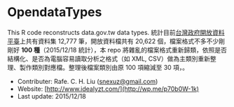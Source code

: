 # OpendataTypes
This R code reconstructs data.gov.tw data types.
統計目前<a href="http://data.gov.tw/data_list" target="_blank">台灣政府開放資料平臺</a>上共有資料集 12,777 筆，開放資料檔共有 20,622 個，檔案格式不多不少剛剛好 <strong>100 種</strong>（2015/12/18 統計），本 repo 將雜亂的檔案格式重新歸類，依照是否結構化、是否為電腦容易讀取分析之格式（如 XML, CSV）做為主類別重新整理、製作類別對應檔。整理後檔案類別由原 100 項縮減至 30 項，。

- Contributer: Rafe. C. H. Liu (snexuz@gmail.com)
- Website: [http://www.idealyzt.com/](http://wp.me/p70b0W-1k)
- Last update: 2015/12/18


